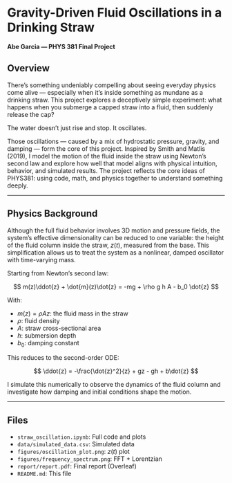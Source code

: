 # Gravity-Driven Fluid Oscillations in a Drinking Straw

**Abe Garcia — PHYS 381 Final Project**

## Overview

There’s something undeniably compelling about seeing everyday physics come alive — especially when it’s inside something as mundane as a drinking straw. This project explores a deceptively simple experiment: what happens when you submerge a capped straw into a fluid, then suddenly release the cap?

The water doesn’t just rise and stop. It oscillates.

Those oscillations — caused by a mix of hydrostatic pressure, gravity, and damping — form the core of this project. Inspired by Smith and Matlis (2019), I model the motion of the fluid inside the straw using Newton’s second law and explore how well that model aligns with physical intuition, behavior, and simulated results. The project reflects the core ideas of PHYS381: using code, math, and physics together to understand something deeply.

---

## Physics Background

Although the full fluid behavior involves 3D motion and pressure fields, the system’s effective dimensionality can be reduced to one variable: the height of the fluid column inside the straw, $z(t)$, measured from the base. This simplification allows us to treat the system as a nonlinear, damped oscillator with time-varying mass.

Starting from Newton’s second law:

$$
m(z)\ddot{z} + \dot{m}(z)\dot{z} = -mg + \rho g h A - b_0 \dot{z}
$$

With:

* $m(z) = \rho A z$: the fluid mass in the straw
* $\rho$: fluid density
* $A$: straw cross-sectional area
* $h$: submersion depth
* $b_0$: damping constant

This reduces to the second-order ODE:

$$
\ddot{z} = -\frac{\dot{z}^2}{z} + gz - gh + b\dot{z}
$$

I simulate this numerically to observe the dynamics of the fluid column and investigate how damping and initial conditions shape the motion.

---

## Files

* `straw_oscillation.ipynb`: Full code and plots
* `data/simulated_data.csv`: Simulated data
* `figures/oscillation_plot.png`: $z(t)$ plot
* `figures/frequency_spectrum.png`: FFT + Lorentzian
* `report/report.pdf`: Final report (Overleaf)
* `README.md`: This file
